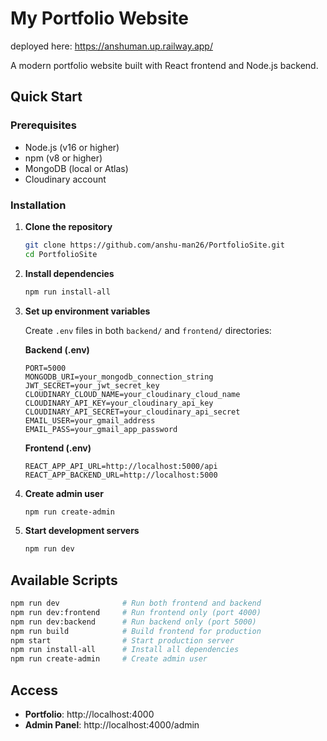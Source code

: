 # My Portfolio Website

deployed here: https://anshuman.up.railway.app/

A modern portfolio website built with React frontend and Node.js backend.

## Quick Start

### Prerequisites
- Node.js (v16 or higher)
- npm (v8 or higher)
- MongoDB (local or Atlas)
- Cloudinary account

### Installation

1. **Clone the repository**
   ```bash
   git clone https://github.com/anshu-man26/PortfolioSite.git
   cd PortfolioSite
   ```

2. **Install dependencies**
   ```bash
   npm run install-all
   ```

3. **Set up environment variables**

   Create `.env` files in both `backend/` and `frontend/` directories:

   **Backend (.env)**
   ```env
   PORT=5000
   MONGODB_URI=your_mongodb_connection_string
   JWT_SECRET=your_jwt_secret_key
   CLOUDINARY_CLOUD_NAME=your_cloudinary_cloud_name
   CLOUDINARY_API_KEY=your_cloudinary_api_key
   CLOUDINARY_API_SECRET=your_cloudinary_api_secret
   EMAIL_USER=your_gmail_address
   EMAIL_PASS=your_gmail_app_password
   ```

   **Frontend (.env)**
   ```env
   REACT_APP_API_URL=http://localhost:5000/api
   REACT_APP_BACKEND_URL=http://localhost:5000
   ```

4. **Create admin user**
   ```bash
   npm run create-admin
   ```

5. **Start development servers**
   ```bash
   npm run dev
   ```

## Available Scripts

```bash
npm run dev              # Run both frontend and backend
npm run dev:frontend     # Run frontend only (port 4000)
npm run dev:backend      # Run backend only (port 5000)
npm run build            # Build frontend for production
npm start                # Start production server
npm run install-all      # Install all dependencies
npm run create-admin     # Create admin user
```

## Access

- **Portfolio**: http://localhost:4000
- **Admin Panel**: http://localhost:4000/admin
